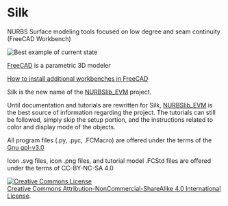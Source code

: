 # Silk
NURBS Surface modeling tools focused on low degree and seam continuity (FreeCAD Workbench)

![Best example of current state](https://github.com/edwardvmills/Silk/blob/master/Resources/Demo_files/Silk_Demo_01.png?raw=true)


[FreeCAD](https://www.freecadweb.org/) is a parametric 3D modeler

[How to install additional workbenches in FreeCAD](https://www.freecadweb.org/wiki/How_to_install_additional_workbenches)

Silk is the new name of the [NURBSlib_EVM](http://edwardvmills.github.io/NURBSlib_EVM/) project.

Until documentation and tutorials are rewritten for Silk, [NURBSlib_EVM](http://edwardvmills.github.io/NURBSlib_EVM/) is the best source of information regarding the project. 
The tutorials can still be followed, simply skip the setup portion, and the instructions related to color and display mode of the objects.

All program files (.py, .pyc, .FCMacro) are offered under the terms of the [Gnu gpl-v3.0](https://www.gnu.org/licenses/gpl-3.0.en.html)

Icon .svg files, icon .png files, and tutorial model .FCStd files are offered under the terms of CC-BY-NC-SA 4.0

<a rel="license" href="http://creativecommons.org/licenses/by-nc-sa/4.0/"><img alt="Creative Commons License" style="border-width:0" src="https://i.creativecommons.org/l/by-nc-sa/4.0/88x31.png" /></a><br /> <a rel="license" href="http://creativecommons.org/licenses/by-nc-sa/4.0/">Creative Commons Attribution-NonCommercial-ShareAlike 4.0 International License</a>.
